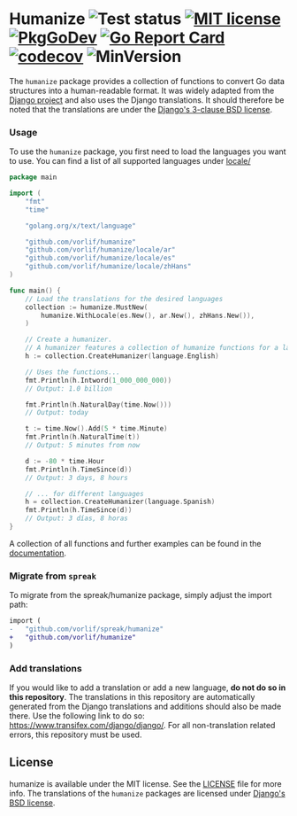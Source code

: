 # Humanize ![Test status](https://github.com/vorlif/humanize/workflows/Test/badge.svg) [![MIT license](https://img.shields.io/badge/License-MIT-blue.svg)](LICENSE) [![PkgGoDev](https://pkg.go.dev/badge/github.com/vorlif/humanize)](https://pkg.go.dev/github.com/vorlif/humanize) [![Go Report Card](https://goreportcard.com/badge/github.com/vorlif/humanize)](https://goreportcard.com/report/github.com/vorlif/humanize) [![codecov](https://codecov.io/gh/vorlif/humanize/branch/main/graph/badge.svg?token=N1O0ZE1OFW)](https://codecov.io/gh/vorlif/humanize) ![MinVersion](https://img.shields.io/badge/Go-1.24+-blue)

The `humanize` package provides a collection of functions to convert Go data structures into a human-readable format.
It was widely adapted from the [Django project](https://github.com/django/django) and also uses the Django translations.
It should therefore be noted that the translations are under
the [Django's 3-clause BSD license](https://raw.githubusercontent.com/django/django/main/LICENSE).

### Usage

To use the `humanize` package, you first need to load the languages you want to use.
You can find a list of all supported languages under [locale/](locale)

```go
package main

import (
	"fmt"
	"time"

	"golang.org/x/text/language"

	"github.com/vorlif/humanize"
	"github.com/vorlif/humanize/locale/ar"
	"github.com/vorlif/humanize/locale/es"
	"github.com/vorlif/humanize/locale/zhHans"
)

func main() {
	// Load the translations for the desired languages
	collection := humanize.MustNew(
		humanize.WithLocale(es.New(), ar.New(), zhHans.New()),
	)

	// Create a humanizer.
	// A humanizer features a collection of humanize functions for a language.
	h := collection.CreateHumanizer(language.English)

	// Uses the functions...
	fmt.Println(h.Intword(1_000_000_000))
	// Output: 1.0 billion

	fmt.Println(h.NaturalDay(time.Now()))
	// Output: today

	t := time.Now().Add(5 * time.Minute)
	fmt.Println(h.NaturalTime(t))
	// Output: 5 minutes from now

	d := -80 * time.Hour
	fmt.Println(h.TimeSince(d))
	// Output: 3 days, 8 hours

	// ... for different languages
	h = collection.CreateHumanizer(language.Spanish)
	fmt.Println(h.TimeSince(d))
	// Output: 3 días, 8 horas
}
```

A collection of all functions and further examples can be found in
the [documentation](https://pkg.go.dev/github.com/vorlif/humanize).

### Migrate from `spreak`

To migrate from the spreak/humanize package, simply adjust the import path:

```diff
import (
-	"github.com/vorlif/spreak/humanize"
+	"github.com/vorlif/humanize"
)
```

### Add translations

If you would like to add a translation or add a new language, **do not do so in this repository**.
The translations in this repository are automatically generated from the Django translations and additions should also
be made there.
Use the following link to do so: https://www.transifex.com/django/django/.
For all non-translation related errors, this repository must be used.

## License

humanize is available under the MIT license. See the [LICENSE](LICENSE) file for more info.
The translations of the `humanize` packages are licensed
under [Django's BSD license](https://raw.githubusercontent.com/django/django/main/LICENSE).